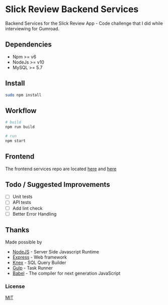 # Slick Review Backend Services
Backend Services for the Slick Review App - Code challenge that I did while interviewing for Gumroad.

## Dependencies
* Npm >= v6
* NodeJs >= v10
* MySQL >= 5.7

## Install
```bash
sudo npm install
```

## Workflow
```bash
# build
npm run build

# run
npm start
```

## Frontend
The frontend services repo are located [here](https://github.com/anoopmd/slick-review-v1-app) and [here](https://github.com/anoopmd/slick-review-v2-app)

## Todo / Suggested Improvements
- [ ] Unit tests
- [ ] API tests
- [ ] Add lint check
- [ ] Better Error Handling

## Thanks
Made possible by
- [NodeJS](https://nodejs.org/en/) - Server Side Javascript Runtime
- [Express](https://expressjs.com/) - Web framework
- [Knex](https://knexjs.org/) - SQL Query Builder
- [Gulp](https://gulpjs.com/) - Task Runner
- [Babel](https://babeljs.io/) - The compiler for next generation JavaScript

### License
[MIT](readme.md)
